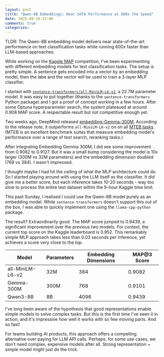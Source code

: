 ```yaml
---
layout: post
title: "Qwen-8B Embeddings: Near-SOTA Performance at 600x the Speed"
date: 2025-09-16 22:06
comments: true
categories:
---
```


TLDR: The Qwen-8B embedding model delivers near state-of-the-art performance on text
classification tasks while running 600x faster than LLM-based approaches.

While working on the [Kaggle
MAP](https://www.kaggle.com/competitions/map-charting-student-math-misunderstandings)
competition, I've been experimenting with different embedding models for text
classification tasks. The setup is pretty simple. A sentence gets encoded into
a vector by an embedding model, then the labe and the vector will be used to
train a 3-layer MLP classifier.

I started with
[`sentence-transformers/all-MiniLM-L6-v2`](https://huggingface.co/sentence-transformers/all-MiniLM-L6-v2),
a 22.7M parameter model. It was easy to put together (thanks to the
`sentence-transformers` Python package) and I got a proof of concept working in
a few hours. After some Optuna hyperparameter search, the system plateaued at
around 0.908 MAP score. A respectable result but not competitive enough yet.

Two weeks ago, DeepMind released
[embedding-Gemma-300M](https://huggingface.co/google/embeddinggemma-300m).
According to the release note, it outperforms `all-MiniLM-L6-v2` on on all
[MTEB tasks](https://developers.googleblog.com/en/introducing-embeddinggemma/).
(MTEB is an excellent benchmark suites that measure embedding model's performance
over a range of text search, reranking tasks.) 

After integrating Embedding Gemma 300M, I did see some improvement from 0.9082
to 0.9127. But it was a small bump considering the model is 10x larger (300M vs
32M parameters) and the embedding dimension doubled (768 vs 384). I wasn't
impressed. 

I thought maybe I had hit the ceiling of what the MLP architecture could do. So I
started playing around with using the LLM itself as the classifier. It did give me
a better score, but each inference takes 10-20 seconds - way too slow to process
the entire test dataset within the 9-hour Kaggle time limit.

This past Sunday, I realised I could use the Qwen-8B
model purely as an embedding model. While `sentence-transformers` doesn't support
this out of the box, I was able to quickly implement one using the 
`llama-cpp-python` package.

The result? Extraordinarily good. The MAP score jumped to 0.9439, a significant
improvement over the previous two models. For context, the current top score on
the Kaggle leaderboard is 0.952. This remarkably simple MLP approach
takes less than 0.03 seconds per inference, yet achieves a score very
close to the top.


  | Model            | Parameters | Embedding Dimensions | MAP@3 Score |
  |------------------|------------|----------------------|-------------|
  | all-MiniLM-L6-v2 | 32M        | 384                  | 0.9082      |
  | Gemma-300M       | 300M       | 768                  | 0.9101      |
  | Qwen3-8B         | 8B         | 4096                 | 0.9439      |


I've long been aware of the hypothesis that good representations enable simple
models to solve complex tasks. But this is the first time I've seen it in
action, and it's impressive how well it works with so few moving parts. And so
fast!

For teams building AI products, this approach offers a compelling alternative 
over paying for LLM API calls. Perhaps, for some use cases, we don't need 
complex, expensive models after all. Strong representation + simple model 
might just do the trick.

